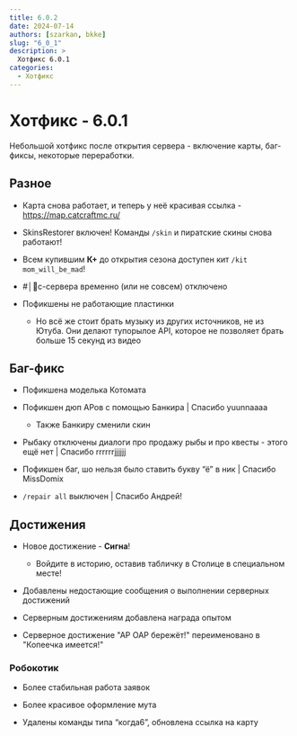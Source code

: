 ```yaml
---
title: 6.0.2
date: 2024-07-14
authors: [szarkan, bkke]
slug: "6_0_1"
description: >
  Хотфикс 6.0.1
categories:
  - Хотфикс
---
```


# Хотфикс - 6.0.1

Небольшой хотфикс после открытия сервера - включение карты, баг-фиксы, некоторые переработки.

## Разное

- Карта снова работает, и теперь у неё красивая ссылка - <https://map.catcraftmc.ru/>

- SkinsRestorer включен! Команды `/skin` и пиратские скины снова работают!

- Всем купившим **К+** до открытия сезона доступен кит `/kit mom_will_be_mad`!

- #│🤙с-сервера  временно (или не совсем) отключено

- Пофикшены не работающие пластинки

    - Но всё же стоит брать музыку из других источников, не из Ютуба. Они делают тупорылое API, которое не позволяет брать больше 15 секунд из видео

## Баг-фикс

- Пофикшена моделька Котомата

- Пофикшен дюп АРов с помощью Банкира | Спасибо yuunnaaaa

    - Также Банкиру сменили скин

- Рыбаку отключены диалоги про продажу рыбы и про квесты - этого ещё нет | Спасибо rrrrrrjjjjjj

- Пофикшен баг, шо нельзя было ставить букву “ё” в ник | Спасибо  MissDomix

- `/repair all` выключен | Спасибо Андрей!

## Достижения

- Новое достижение - **Сигна**!

    - Войдите в историю, оставив табличку в Столице в специальном месте!

- Добавлены недостающие сообщения о выполнении серверных достижений

- Серверным достижениям добавлена награда опытом

- Серверное достижение "АР ОАР бережёт!" переименовано в "Копеечка имеется!"

### Робокотик

- Более стабильная работа заявок

- Более красивое оформление мута

- Удалены команды типа “когда6”, обновлена ссылка на карту